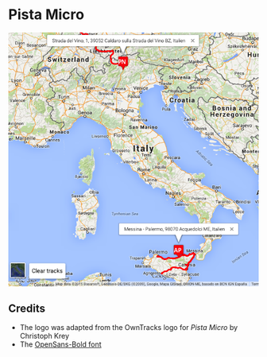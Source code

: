 # Pista Micro



![screenshot](screenshot.png)


## Credits

* The logo was adapted from the OwnTracks logo for _Pista Micro_ by Christoph Krey
* The [OpenSans-Bold font](http://www.fontsquirrel.com/fonts/open-sans)
